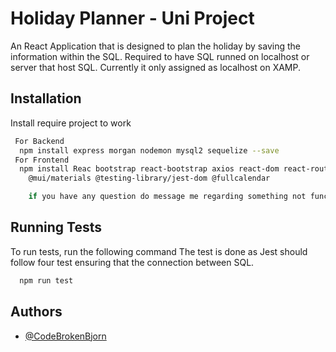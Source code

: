 
# Holiday Planner - Uni Project

An React Application that is designed to plan the holiday by saving the information within the SQL. Required to have SQL runned on localhost or server that host SQL. Currently it only assigned as localhost on XAMP.



## Installation

Install require project to work

```bash
 For Backend
  npm install express morgan nodemon mysql2 sequelize --save
 For Frontend
  npm install Reac bootstrap react-bootstrap axios react-dom react-router-dom
    @mui/materials @testing-library/jest-dom @fullcalendar

    if you have any question do message me regarding something not functioning correcly.
```
    
## Running Tests

To run tests, run the following command
The test is done as Jest should follow four test ensuring that the connection between SQL.

```bash
  npm run test
```


## Authors

- [@CodeBrokenBjorn](https://github.com/CodeBrokenBjorn)

